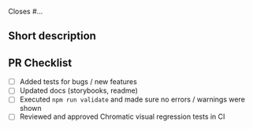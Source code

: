 <!--
Include a link to related issues, or more importantly, any issue this may close.
-->

Closes #...

## Short description

<!--
Please describe your implementation and any details that we should keep in mind during review.
-->

## PR Checklist

<!--
Feel free to leave unchecked or remove the lines that are not applicable.
-->

-   [ ] Added tests for bugs / new features
-   [ ] Updated docs (storybooks, readme)
-   [ ] Executed `npm run validate` and made sure no errors / warnings were shown
-   [ ] Reviewed and approved Chromatic visual regression tests in CI
